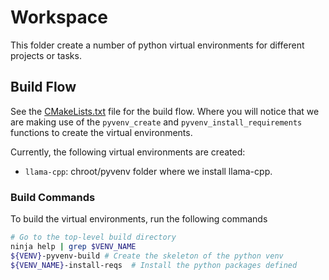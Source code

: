 # Workspace

This folder create a number of python virtual environments for different
projects or tasks.

## Build Flow

See the [CMakeLists.txt](CMakeLists.txt) file for the build flow. Where
you will notice that we are making use of the `pyvenv_create` and
`pyvenv_install_requirements` functions to create the virtual environments.

Currently, the following virtual environments are created:

* `llama-cpp`: chroot/pyvenv folder where we install llama-cpp.

### Build Commands

To build the virtual environments, run the following commands

```bash
# Go to the top-level build directory
ninja help | grep $VENV_NAME
${VENV}-pyvenv-build # Create the skeleton of the python venv
${VENV_NAME}-install-reqs  # Install the python packages defined
```
